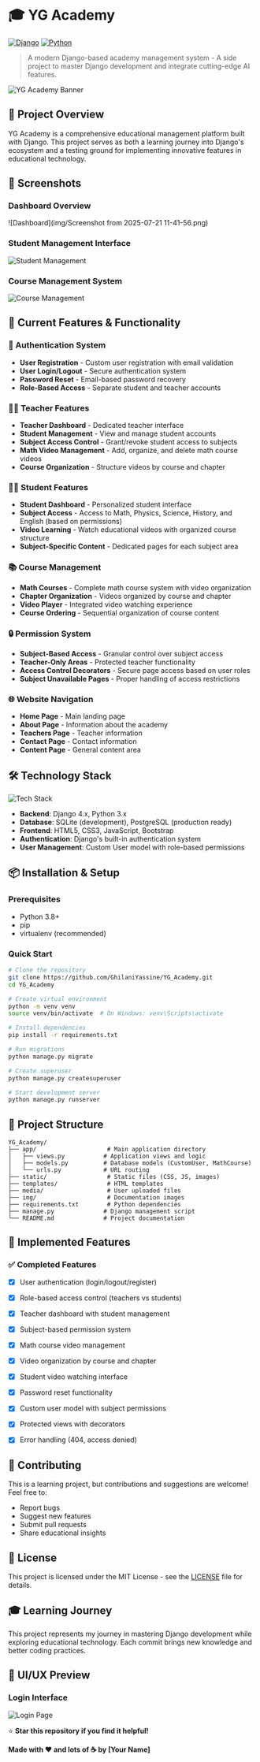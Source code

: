 # 🎓 YG Academy

[![Django](https://img.shields.io/badge/Django-092E20?style=for-the-badge&logo=django&logoColor=white)](https://djangoproject.com/)
[![Python](https://img.shields.io/badge/Python-3776AB?style=for-the-badge&logo=python&logoColor=white)](https://python.org/)

> A modern Django-based academy management system - A side project to master Django development and integrate cutting-edge AI features.

![YG Academy Banner](img/1.png)

## 🚀 Project Overview

YG Academy is a comprehensive educational management platform built with Django. This project serves as both a learning journey into Django's ecosystem and a testing ground for implementing innovative features in educational technology.

## 📸 Screenshots

### Dashboard Overview
![Dashboard](img/Screenshot from 2025-07-21 11-41-56.png)

### Student Management Interface
![Student Management](img/student-management.png)

### Course Management System
![Course Management](img/course-management.png)

## 🏢 Current Features & Functionality

### 🔐 Authentication System
- **User Registration** - Custom user registration with email validation
- **User Login/Logout** - Secure authentication system
- **Password Reset** - Email-based password recovery
- **Role-Based Access** - Separate student and teacher accounts

### 👨‍🏫 Teacher Features
- **Teacher Dashboard** - Dedicated teacher interface
- **Student Management** - View and manage student accounts
- **Subject Access Control** - Grant/revoke student access to subjects
- **Math Video Management** - Add, organize, and delete math course videos
- **Course Organization** - Structure videos by course and chapter

### 👨‍🎓 Student Features
- **Student Dashboard** - Personalized student interface
- **Subject Access** - Access to Math, Physics, Science, History, and English (based on permissions)
- **Video Learning** - Watch educational videos with organized course structure
- **Subject-Specific Content** - Dedicated pages for each subject area

### 📚 Course Management
- **Math Courses** - Complete math course system with video organization
- **Chapter Organization** - Videos organized by course and chapter
- **Video Player** - Integrated video watching experience
- **Course Ordering** - Sequential organization of course content

### 🔒 Permission System
- **Subject-Based Access** - Granular control over subject access
- **Teacher-Only Areas** - Protected teacher functionality
- **Access Control Decorators** - Secure page access based on user roles
- **Subject Unavailable Pages** - Proper handling of access restrictions

### 🌐 Website Navigation
- **Home Page** - Main landing page
- **About Page** - Information about the academy
- **Teachers Page** - Teacher information
- **Contact Page** - Contact information
- **Content Page** - General content area

## 🛠️ Technology Stack

![Tech Stack](img/tech-stack.png)

- **Backend**: Django 4.x, Python 3.x
- **Database**: SQLite (development), PostgreSQL (production ready)
- **Frontend**: HTML5, CSS3, JavaScript, Bootstrap
- **Authentication**: Django's built-in authentication system
- **User Management**: Custom User model with role-based permissions

## 📦 Installation & Setup

### Prerequisites
- Python 3.8+
- pip
- virtualenv (recommended)

### Quick Start
```bash
# Clone the repository
git clone https://github.com/GhilaniYassine/YG_Academy.git
cd YG_Academy

# Create virtual environment
python -m venv venv
source venv/bin/activate  # On Windows: venv\Scripts\activate

# Install dependencies
pip install -r requirements.txt

# Run migrations
python manage.py migrate

# Create superuser
python manage.py createsuperuser

# Start development server
python manage.py runserver
```

## 📁 Project Structure

```
YG_Academy/
├── app/                    # Main application directory
│   ├── views.py           # Application views and logic
│   ├── models.py          # Database models (CustomUser, MathCourse)
│   └── urls.py            # URL routing
├── static/                 # Static files (CSS, JS, images)
├── templates/              # HTML templates
├── media/                  # User uploaded files
├── img/                    # Documentation images
├── requirements.txt        # Python dependencies
├── manage.py              # Django management script
└── README.md              # Project documentation
```

## 🎯 Implemented Features

### ✅ Completed Features
- [x] User authentication (login/logout/register)
- [x] Role-based access control (teachers vs students)
- [x] Teacher dashboard with student management
- [x] Subject-based permission system
- [x] Math course video management
- [x] Video organization by course and chapter
- [x] Student video watching interface
- [x] Password reset functionality
- [x] Custom user model with subject permissions
- [x] Protected views with decorators
- [x] Error handling (404, access denied)


## 🤝 Contributing

This is a learning project, but contributions and suggestions are welcome! Feel free to:
- Report bugs
- Suggest new features
- Submit pull requests
- Share educational insights

## 📝 License

This project is licensed under the MIT License - see the [LICENSE](LICENSE) file for details.

## 🎓 Learning Journey

This project represents my journey in mastering Django development while exploring educational technology. Each commit brings new knowledge and better coding practices.

## 🎨 UI/UX Preview

### Login Interface
![Login Page](img/login-page.png)



⭐ **Star this repository if you find it helpful!**

**Made with ❤️ and lots of ☕ by [Your Name]**